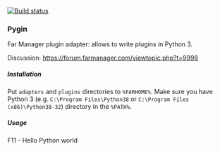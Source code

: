[![Build status](https://ci.appveyor.com/api/projects/status/4yvw4l3lnhilsyps/branch/master?svg=true)](https://ci.appveyor.com/project/alabuzhev/evil-programmers/branch/master)

### Pygin

Far Manager plugin adapter: allows to write plugins in Python 3.

Discussion: https://forum.farmanager.com/viewtopic.php?t=9998

##### Installation

Put `adapters` and `plugins` directories to `%FARHOME%`.
Make sure you have Python 3 (e.g. `C:\Program Files\Python38` or `C:\Program Files (x86)\Python38-32`) directory in the `%PATH%`.

##### Usage

F11 - Hello Python world
